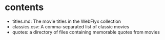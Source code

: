 # contents
* titles.md: The movie titles in the WebFlyx collection
* classics.csv: A comma-separated list of classic movies
* quotes: a directory of files containing memorable quotes from movies
